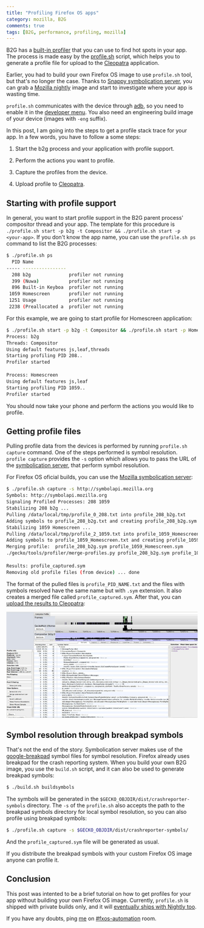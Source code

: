 ```yaml
---
title: "Profiling Firefox OS apps"
category: mozilla, B2G
comments: true
tags: [B2G, performance, profiling, mozilla]
---
```


B2G has a [built-in profiler](http://tinyurl.com/B2Gprofile) that you can use to
find hot spots in your app.  The process is made easy by the
[profile.sh](http://tinyurl.com/profilesh) script, which helps you to generate
a profile file for upload to the
[Cleopatra](https://people.mozilla.org/~bgirard/cleopatra/) application.

Earlier, you had to build your own Firefox OS image to use `profile.sh`
tool, but that's no longer the case. Thanks to
[Snappy symbolication server](https://github.com/vdjeric/Snappy-Symbolication-Server),
you can grab a [Mozilla nightly](http://ftp.mozilla.org/pub/mozilla.org/b2g/nightly/)
image and start to investigate where your app is wasting time.

`profile.sh` communicates with the device through
[adb](http://developer.android.com/tools/help/adb.html), so you need to enable
it in the [developer menu](http://tinyurl.com/fxosdevmenu). You also need an
engineering build image of your device (images with `-eng` suffix).

In this post, I am going into the steps to get a profile stack trace for your app.
In a few words, you have to follow a some steps:

1. Start the b2g process and your application with profile support.

2. Perform the actions you want to profile.

3. Capture the profiles from the device.

4. Upload profile to
[Cleopatra](https://people.mozilla.org/~bgirard/cleopatra/).

## Starting with profile support

In general, you want to start profile support in the B2G parent process' compositor
thread and your app. The template for this procedure is
`./profile.sh start -p b2g -t Compositor && ./profile.sh start -p <your-app>`.
If you don't know the app name, you can use the `profile.sh ps` command to
list the B2G processes:

```bash
$ ./profile.sh ps
  PID Name
----- ----------------
  208 b2g              profiler not running
  399 (Nuwa)           profiler not running
  896 Built-in Keyboa  profiler not running
 1059 Homescreen       profiler not running
 1251 Usage            profiler not running
 2238 (Preallocated a  profiler not running
```

For this example, we are going to start profile for Homescreen application:

```bash
$ ./profile.sh start -p b2g -t Compositor && ./profile.sh start -p Homescreen
Process: b2g
Threads: Compositor
Using default features js,leaf,threads
Starting profiling PID 208..
Profiler started

Process: Homescreen
Using default features js,leaf
Starting profiling PID 1059..
Profiler started
```

You should now take your phone and perform the actions you would like to profile.

## Getting profile files

Pulling profile data from the devices is performed by running
`profile.sh capture` command. One of the steps performed
is symbol resolution. `profile capture` provides the `-s`
option which allows you to pass the URL of the
[symbolication server](https://github.com/vdjeric/Snappy-Symbolication-Server),
that perform symbol resolution.

For Firefox OS oficial builds, you can use the
[Mozilla symbolication server](http://symbolapi.mozilla.org):

```bash
$ ./profile.sh capture -s http://symbolapi.mozilla.org
Symbols: http://symbolapi.mozilla.org
Signaling Profiled Processes: 208 1059
Stabilizing 208 b2g ...
Pulling /data/local/tmp/profile_0_208.txt into profile_208_b2g.txt
Adding symbols to profile_208_b2g.txt and creating profile_208_b2g.sym ...
Stabilizing 1059 Homescreen ...
Pulling /data/local/tmp/profile_2_1059.txt into profile_1059_Homescreen.txt
Adding symbols to profile_1059_Homescreen.txt and creating profile_1059_Homescreen.sym ...
Merging profile:  profile_208_b2g.sym profile_1059_Homescreen.sym
./gecko/tools/profiler/merge-profiles.py profile_208_b2g.sym profile_1059_Homescreen.sym

Results: profile_captured.sym
Removing old profile files (from device) ... done
```

The format of the pulled files is `profile_PID_NAME.txt` and the files with
symbols resolved have the same name but with `.sym` extension. It also
creates a merged file called `profile_captured.sym`. After that, you can
[upload the results to Cleopatra](http://tinyurl.com/CleopatraUpload):

![cleopatra](/images/cleopatra.jpg)

## Symbol resolution through breakpad symbols

That's not the end of the story. Symbolication server makes use of the
[google-breakpad](https://code.google.com/p/google-breakpad/) symbol files
for symbol resolution. Firefox already uses breakpad for the crash reporting
system. When you build your own B2G image, you use the `build.sh` script,
and it can also be used to generate breakpad symbols:

```bash
$ ./build.sh buildsymbols
```

The symbols will be generated in the `$GECKO_OBJDIR/dist/crashreporter-symbols`
directory. The `-s` of the `profile.sh` also accepts the path to the breakpad
symbols directory for local symbol resolution, so you can also profile using
breakpad symbols:

```bash
$ ./profile.sh capture -s $GECKO_OBJDIR/dist/crashreporter-symbols/
```

And the `profile_captured.sym` file will be generated as usual.

If you distribute the breakpad symbols with your custom Firefox OS image anyone
can profile it.

## Conclusion

This post was intented to be a brief tutorial on how to get profiles for your app
without building your own Firefox OS image. Currently, `profile.sh` is shipped
with private builds only, and it will
[eventually ships with Nightly too](https://bugzilla.mozilla.org/show_bug.cgi?id=1078369).

If you have any doubts, ping [me](https://mozillians.org/en-US/u/wcosta/)
on [#fxos-automation](http://www.standu.ps/project/fxos-automation) room.
